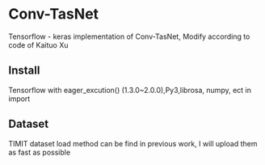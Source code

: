 # Conv-TasNet
Tensorflow - keras implementation of Conv-TasNet,  Modify according to code of Kaituo Xu

## Install
Tensorflow with eager_excution() (1.3.0~2.0.0),Py3,librosa, numpy, ect in import 

## Dataset
TIMIT dataset load method can be find in previous work, I will upload them as fast as possible
